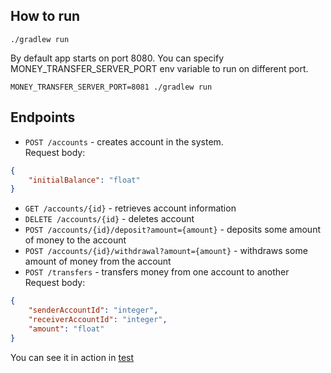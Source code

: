 ## How to run
```
./gradlew run
```
By default app starts on port 8080. You can specify  MONEY_TRANSFER_SERVER_PORT env variable to run on different port.
```
MONEY_TRANSFER_SERVER_PORT=8081 ./gradlew run
```
 
## Endpoints
* `POST /accounts` - creates account in the system.  
Request body:
```json
{
	"initialBalance": "float"
}
```
* `GET /accounts/{id}` - retrieves account information 
* `DELETE /accounts/{id}` - deletes account
* `POST /accounts/{id}/deposit?amount={amount}` - deposits some amount of money to the account
* `POST /accounts/{id}/withdrawal?amount={amount}` - withdraws some amount of money from the account
* `POST /transfers` - transfers money from one account to another  
Request body:
```json
{
	"senderAccountId": "integer",
	"receiverAccountId": "integer",
	"amount": "float"
}
```

You can see it in action in [test](src/test/java/app/MoneyTransferAppIT.java)
